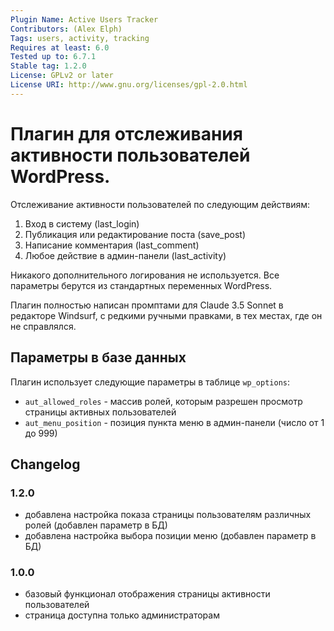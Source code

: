 ```yaml
---
Plugin Name: Active Users Tracker 
Contributors: (Alex Elph) 
Tags: users, activity, tracking 
Requires at least: 6.0 
Tested up to: 6.7.1 
Stable tag: 1.2.0 
License: GPLv2 or later 
License URI: http://www.gnu.org/licenses/gpl-2.0.html  
---
```


# Плагин для отслеживания активности пользователей WordPress.

Отслеживание активности пользователей по следующим действиям:

1. Вход в систему (last_login)
2. Публикация или редактирование поста (save_post)
3. Написание комментария (last_comment)
4. Любое действие в админ-панели (last_activity)

Никакого дополнительного логирования не используется. 
Все параметры берутся из стандартных переменных WordPress.

Плагин полностью написан промптами для Claude 3.5 Sonnet в редакторе Windsurf, с редкими ручными правками, в тех местах, где он не справлялся.

## Параметры в базе данных

Плагин использует следующие параметры в таблице `wp_options`:

- `aut_allowed_roles` - массив ролей, которым разрешен просмотр страницы активных пользователей
- `aut_menu_position` - позиция пункта меню в админ-панели (число от 1 до 999)

## Changelog

### 1.2.0

- добавлена настройка показа страницы пользователям различных ролей (добавлен параметр в БД)
- добавлена настройка выбора позиции меню (добавлен параметр в БД)

### 1.0.0

- базовый функционал отображения страницы активности пользователей
- страница доступна только администраторам
